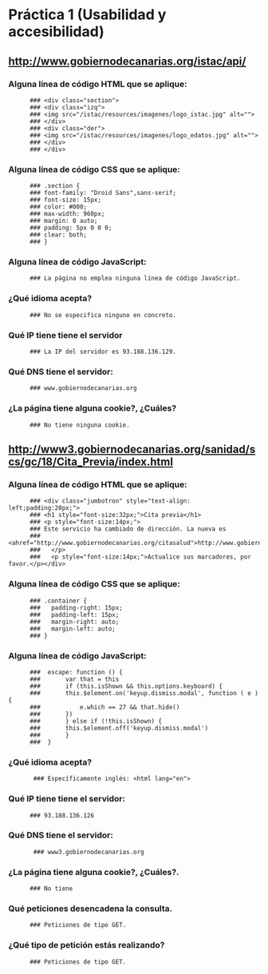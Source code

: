 # Práctica 1 (Usabilidad y accesibilidad)

## http://www.gobiernodecanarias.org/istac/api/

### Alguna línea de código HTML que se aplique:

          ### <div class="section">
          ### <div class="izq">   	 
          ### <img src="/istac/resources/imagenes/logo_istac.jpg" alt="">    
          ### </div>    
          ### <div class="der">   	 
          ### <img src="/istac/resources/imagenes/logo_edatos.jpg" alt="">    
          ### </div>
          ### </div>

### Alguna línea de código CSS que se aplique:

          ### .section {
          ### font-family: "Droid Sans",sans-serif;
          ### font-size: 15px;
          ### color: #000;
          ### max-width: 960px;
          ### margin: 0 auto;
          ### padding: 5px 0 0 0;
          ### clear: both;
          ### }

### Alguna línea de código JavaScript:

          ### La página no emplea ninguna línea de código JavaScript.

### ¿Qué idioma acepta?

          ### No se especifica ninguno en concreto.

### Qué IP tiene tiene el servidor

          ### La IP del servidor es 93.188.136.129.

### Qué DNS tiene el servidor:

          ### www.gobiernodecanarias.org

### ¿La página tiene alguna cookie?, ¿Cuáles?

          ### No tiene ninguna cookie.

## http://www3.gobiernodecanarias.org/sanidad/scs/gc/18/Cita_Previa/index.html

### Alguna línea de código HTML que se aplique:

          ### <div class="jumbotron" style="text-align: left;padding:20px;">
          ### <h1 style="font-size:32px;">Cita previa</h1>
          ### <p style="font-size:14px;">
          ### Este servicio ha cambiado de dirección. La nueva es 
          ### <ahref="http://www.gobiernodecanarias.org/citasalud">http://www.gobiernodecanarias.org/citasalud</a>.
          ###   </p>
          ###   <p style="font-size:14px;">Actualice sus marcadores, por favor.</p></div>


### Alguna línea de código CSS que se aplique:

          ### .container {
          ### 	padding-right: 15px;
          ### 	padding-left: 15px;
          ### 	margin-right: auto;
          ### 	margin-left: auto;
          ### }

### Alguna línea de código JavaScript:

          ###  escape: function () {
          ###     	var that = this
          ###     	if (this.isShown && this.options.keyboard) {
          ###      	this.$element.on('keyup.dismiss.modal', function ( e ) {
          ###        	e.which == 27 && that.hide()
          ###      	})
          ###    	} else if (!this.isShown) {
          ###      	this.$element.off('keyup.dismiss.modal')
          ###    	}
          ###  }

### ¿Qué idioma acepta?
           ### Específicamente inglés: <html lang="en">
 
### Qué IP tiene tiene el servidor:
          ### 93.188.136.126

### Qué DNS tiene el servidor:
           ### www3.gobiernodecanarias.org

### ¿La página tiene alguna cookie?, ¿Cuáles?.
          ### No tiene

### Qué peticiones desencadena la consulta.
          ### Peticiones de tipo GET.

### ¿Qué tipo de petición estás realizando?
          ### Peticiones de tipo GET.

